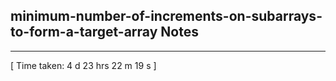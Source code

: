 <h2>minimum-number-of-increments-on-subarrays-to-form-a-target-array Notes</h2><hr>[ Time taken: 4 d 23 hrs 22 m 19 s ]